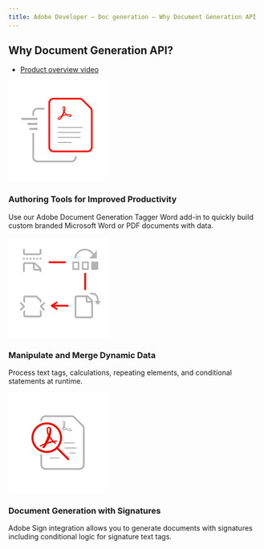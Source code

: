 ```yaml
---
title: Adobe Developer — Doc generation — Why Document Generation API
---
```


<SummaryBlock slots="heading, buttons" theme="lightest" buttonPositionRight btnVariant="cta" isBtnVariant />

## Why Document Generation API?

* [Product overview video](https://video.tv.adobe.com/v/332120)

<TextBlock slots="image, heading, text" width="33%" theme="lightest" className=" icon-xl-size padding-btm-zero-left-align horizontal-align-heading"/>

![reapid ](../../images/rapid-results.svg)

### Authoring Tools for Improved Productivity

Use our Adobe Document Generation Tagger Word add-in to quickly build custom branded Microsoft Word or PDF documents with data.

<TextBlock slots="image, heading, text" width="33%" theme="lightest" className=" icon-xl-size padding-btm-zero-left-align horizontal-align-heading"/>

![modify page](../../images/modify-pages.svg)

### Manipulate and Merge Dynamic Data

Process text tags, calculations, repeating elements, and conditional statements at runtime.

<TextBlock slots="image, heading, text" width="33%" theme="lightest" className=" icon-xl-size padding-btm-zero-left-align horizontal-align-heading"/>

![heigh fidelity](../../images/high-fidelity.svg)

### Document Generation with Signatures

Adobe Sign integration allows you to generate documents with signatures including conditional logic for signature text tags.
